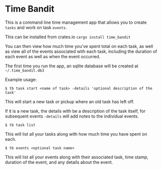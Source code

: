 # Time Bandit

This is a command line time management app that allows you to create `tasks` and work on task `events`. 

This can be installed from crates.io `cargo install time_bandit`

You can then view how much time you've spent total on each task,
as well as view all of the events associated with each task,
including the duration of each event as well as when the event occurred. 

The first time you run the app, an sqlite database will be created at `~/.time_bandit.db3`

Example usage: 

`$ tb task start <name of task> -details 'optional description of the task'`

This will start a new task *or* pickup where an old task has left off.

If it is a new task, the details with be a description of the task itself,
for subsequent events `-details` will add notes to the individual events.

`$ tb task list`

This will list all your tasks along with how much time you have spent on each.

`$ tb events <optional task name>`

This will list all your events along with their associated task, time stamp, duration of the event, and any details about the event.



